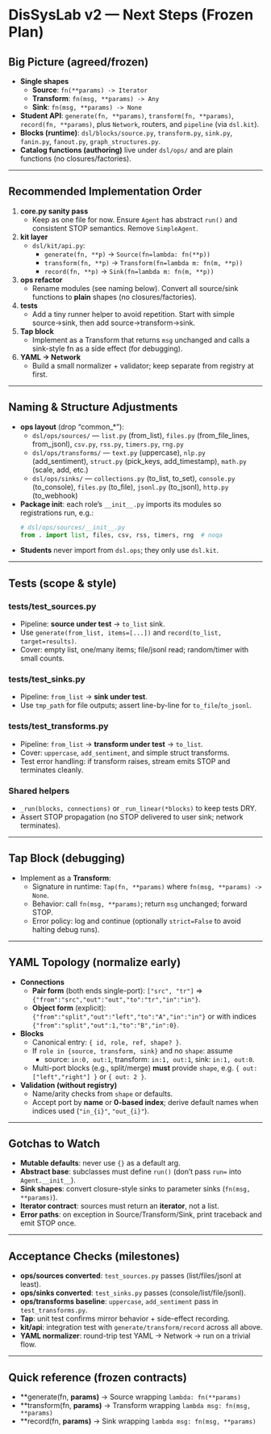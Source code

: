 # DisSysLab v2 — Next Steps (Frozen Plan)

## Big Picture (agreed/frozen)
- **Single shapes**
  - **Source**: `fn(**params) -> Iterator`
  - **Transform**: `fn(msg, **params) -> Any`
  - **Sink**: `fn(msg, **params) -> None`
- **Student API**: `generate(fn, **params)`, `transform(fn, **params)`, `record(fn, **params)`, plus `Network`, routers, and `pipeline` (via `dsl.kit`).
- **Blocks (runtime)**: `dsl/blocks/source.py`, `transform.py`, `sink.py`, `fanin.py`, `fanout.py`, `graph_structures.py`.
- **Catalog functions (authoring)** live under `dsl/ops/` and are plain functions (no closures/factories).

---

## Recommended Implementation Order
1) **core.py sanity pass**
   - Keep as one file for now. Ensure `Agent` has abstract `run()` and consistent STOP semantics. Remove `SimpleAgent`.
2) **kit layer**
   - `dsl/kit/api.py`:
     - `generate(fn, **p)` → `Source(fn=lambda: fn(**p))`
     - `transform(fn, **p)` → `Transform(fn=lambda m: fn(m, **p))`
     - `record(fn, **p)` → `Sink(fn=lambda m: fn(m, **p))`
3) **ops refactor**
   - Rename modules (see naming below). Convert all source/sink functions to **plain** shapes (no closures/factories).
4) **tests**
   - Add a tiny runner helper to avoid repetition. Start with simple source→sink, then add source→transform→sink.
5) **Tap block**
   - Implement as a Transform that returns `msg` unchanged and calls a sink-style fn as a side effect (for debugging).
6) **YAML → Network**
   - Build a small normalizer + validator; keep separate from registry at first.

---

## Naming & Structure Adjustments
- **ops layout** (drop “common_*”):
  - `dsl/ops/sources/` — `list.py` (from_list), `files.py` (from_file_lines, from_jsonl), `csv.py`, `rss.py`, `timers.py`, `rng.py`
  - `dsl/ops/transforms/` — `text.py` (uppercase), `nlp.py` (add_sentiment), `struct.py` (pick_keys, add_timestamp), `math.py` (scale, add, etc.)
  - `dsl/ops/sinks/` — `collections.py` (to_list, to_set), `console.py` (to_console), `files.py` (to_file), `jsonl.py` (to_jsonl), `http.py` (to_webhook)
- **Package init**: each role’s `__init__.py` imports its modules so registrations run, e.g.:
  ```python
  # dsl/ops/sources/__init__.py
  from . import list, files, csv, rss, timers, rng  # noqa
  ```
- **Students** never import from `dsl.ops`; they only use `dsl.kit`.

---

## Tests (scope & style)

### tests/test_sources.py
- Pipeline: **source under test** → `to_list` sink.
- Use `generate(from_list, items=[...])` and `record(to_list, target=results)`.
- Cover: empty list, one/many items; file/jsonl read; random/timer with small counts.

### tests/test_sinks.py
- Pipeline: `from_list` → **sink under test**.
- Use `tmp_path` for file outputs; assert line-by-line for `to_file`/`to_jsonl`.

### tests/test_transforms.py
- Pipeline: `from_list` → **transform under test** → `to_list`.
- Cover: `uppercase`, `add_sentiment`, and simple struct transforms.
- Test error handling: if transform raises, stream emits STOP and terminates cleanly.

### Shared helpers
- `_run(blocks, connections)` or `_run_linear(*blocks)` to keep tests DRY.
- Assert STOP propagation (no STOP delivered to user sink; network terminates).

---

## Tap Block (debugging)
- Implement as a **Transform**:
  - Signature in runtime: `Tap(fn, **params)` where `fn(msg, **params) -> None`.
  - Behavior: call `fn(msg, **params)`; return `msg` unchanged; forward STOP.
  - Error policy: log and continue (optionally `strict=False` to avoid halting debug runs).

---

## YAML Topology (normalize early)
- **Connections**
  - **Pair form** (both ends single-port): `["src", "tr"]` ⇒ `{"from":"src","out":"out","to":"tr","in":"in"}`.
  - **Object form** (explicit): `{"from":"split","out":"left","to":"A","in":"in"}` or with indices `{"from":"split","out":1,"to":"B","in":0}`.
- **Blocks**
  - Canonical entry: `{ id, role, ref, shape? }`.
  - If `role in {source, transform, sink}` and no `shape`: assume
    - source: `in:0, out:1`, transform: `in:1, out:1`, sink: `in:1, out:0`.
  - Multi-port blocks (e.g., split/merge) **must** provide `shape`, e.g. `{ out: ["left","right"] }` or `{ out: 2 }`.
- **Validation (without registry)**
  - Name/arity checks from `shape` or defaults.
  - Accept port by **name** or **0-based index**; derive default names when indices used (`"in_{i}"`, `"out_{i}"`).

---

## Gotchas to Watch
- **Mutable defaults**: never use `{}` as a default arg.
- **Abstract base**: subclasses must define `run()` (don’t pass `run=` into `Agent.__init__`).
- **Sink shapes**: convert closure-style sinks to parameter sinks (`fn(msg, **params)`).
- **Iterator contract**: sources must return an **iterator**, not a list.
- **Error paths**: on exception in Source/Transform/Sink, print traceback and emit STOP once.

---

## Acceptance Checks (milestones)
- **ops/sources converted**: `test_sources.py` passes (list/files/jsonl at least).
- **ops/sinks converted**: `test_sinks.py` passes (console/list/file/jsonl).
- **ops/transforms baseline**: `uppercase`, `add_sentiment` pass in `test_transforms.py`.
- **Tap**: unit test confirms mirror behavior + side-effect recording.
- **kit/api**: integration test with `generate/transform/record` across all above.
- **YAML normalizer**: round-trip test YAML → Network → run on a trivial flow.

---

## Quick reference (frozen contracts)
- **generate(fn, **params)** → Source wrapping `lambda: fn(**params)`
- **transform(fn, **params)** → Transform wrapping `lambda msg: fn(msg, **params)`
- **record(fn, **params)** → Sink wrapping `lambda msg: fn(msg, **params)`
